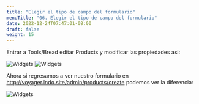 ```yaml
---
title: "Elegir el tipo de campo del formulario"
menuTitle: "06. Elegir el tipo de campo del formulario"
date: 2022-12-24T07:47:01-08:00
draft: false
weight: 15
---
```


Entrar a Tools/Bread editar Products y modificar las propiedades asi:

![Widgets](/Voyager/editar-prop1.png)
![Widgets](/Voyager/editar-prop2.png)

Ahora si regresamos a ver nuestro formulario en http://voyager.lndo.site/admin/products/create podemos ver la diferencia:

![Widgets](/Voyager/formulario-producto1.png)


